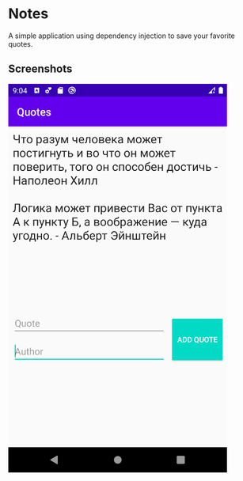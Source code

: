 # Notes

A simple application using dependency injection to save your favorite quotes.

## Screenshots

![Nexus 5X](https://github.com/kazakovaNet/Quotes/blob/master/screenshots/Screenshot_1.png)